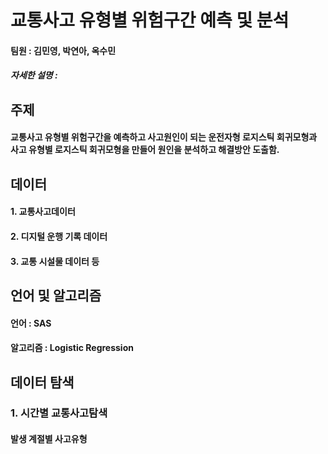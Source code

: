 # 교통사고 유형별 위험구간 예측 및 분석
#### 팀원 : 김민영, 박연아, 옥수민
##### 자세한 설명 : 

## 주제 
#### 교통사고 유형별 위험구간을 예측하고 사고원인이 되는 운전자형 로지스틱 회귀모형과 사고 유형별 로지스틱 회귀모형을 만들어 원인을 분석하고 해결방안 도출함.

## 데이터
#### 1. 교통사고데이터
#### 2. 디지털 운행 기록 데이터
#### 3. 교통 시설물 데이터 등 

## 언어 및 알고리즘
#### 언어 : SAS
#### 알고리즘 : Logistic Regression

## 데이터 탐색
### 1. 시간별 교통사고탐색
#### 발생 계절별 사고유형 


